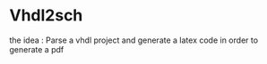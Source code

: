 Vhdl2sch
========
the idea : Parse a vhdl project and generate a latex code in order to generate a pdf 
